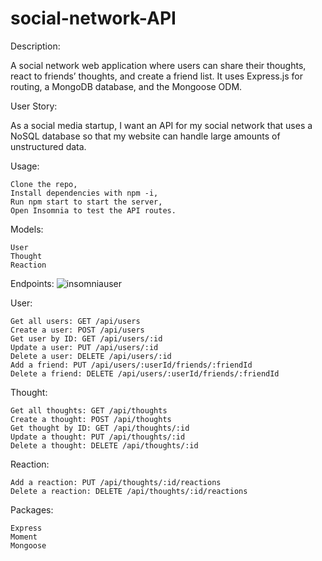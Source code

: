 # social-network-API

Description:

A social network web application where users can share their thoughts, react to friends’ thoughts, and create a friend list. It uses Express.js for routing, a MongoDB database, and the Mongoose ODM.

User Story:

As a social media startup, I want an API for my social network that uses a NoSQL database so that my website can handle large amounts of unstructured data.

Usage:

    Clone the repo,
    Install dependencies with npm -i,
    Run npm start to start the server,
    Open Insomnia to test the API routes.

Models:

    User
    Thought
    Reaction 

Endpoints:
![insomniauser](https://user-images.githubusercontent.com/79805880/147492467-1553e4b6-f6b9-48fe-bad1-2f93ce55de66.png)

User:

    Get all users: GET /api/users
    Create a user: POST /api/users
    Get user by ID: GET /api/users/:id
    Update a user: PUT /api/users/:id
    Delete a user: DELETE /api/users/:id
    Add a friend: PUT /api/users/:userId/friends/:friendId
    Delete a friend: DELETE /api/users/:userId/friends/:friendId

Thought:

    Get all thoughts: GET /api/thoughts
    Create a thought: POST /api/thoughts
    Get thought by ID: GET /api/thoughts/:id
    Update a thought: PUT /api/thoughts/:id
    Delete a thought: DELETE /api/thoughts/:id

Reaction:

    Add a reaction: PUT /api/thoughts/:id/reactions
    Delete a reaction: DELETE /api/thoughts/:id/reactions

Packages:

    Express
    Moment
    Mongoose
